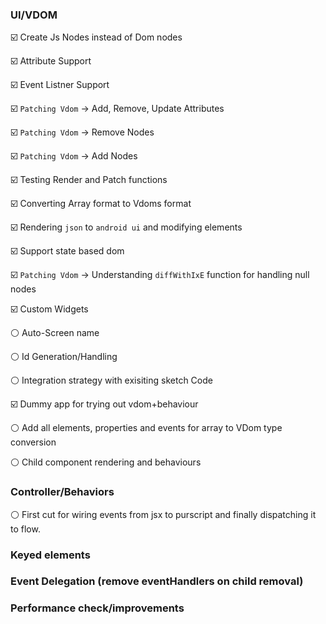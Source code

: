 ### UI/VDOM

:ballot_box_with_check: Create Js Nodes instead of Dom nodes

:ballot_box_with_check: Attribute Support

:ballot_box_with_check: Event Listner Support

:ballot_box_with_check: `Patching Vdom` -> Add, Remove, Update Attributes

:ballot_box_with_check: `Patching Vdom` -> Remove Nodes

:ballot_box_with_check: `Patching Vdom` -> Add Nodes

:ballot_box_with_check: Testing Render and Patch functions

:ballot_box_with_check: Converting Array format to Vdoms format 

:ballot_box_with_check: Rendering `json` to `android ui` and modifying elements

:ballot_box_with_check: Support state based dom

:ballot_box_with_check: `Patching Vdom` -> Understanding `diffWithIxE` function for handling null nodes

:ballot_box_with_check: Custom Widgets

:white_circle: Auto-Screen name 

:white_circle: Id Generation/Handling

:white_circle: Integration strategy with exisiting sketch Code

:ballot_box_with_check: Dummy app for trying out vdom+behaviour

:white_circle: Add all elements, properties and events for array to VDom type conversion

:white_circle: Child component rendering and behaviours

### Controller/Behaviors

:white_circle: First cut for wiring events from jsx to purscript and finally dispatching it to flow.

### Keyed elements

### Event Delegation (remove eventHandlers on child removal)

### Performance check/improvements
